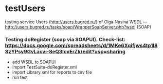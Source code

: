 # testUsers
testing service Users (http://users.bugred.ru/) of Olga Nasina
WSDL — http://users.bugred.ru/tasks/soap/WrapperSoapServer.php?wsdl (SOAP)
### Testing doRegister (soap via SOAPUI). Check-list: https://docs.google.com/spreadsheets/d/1MKe6Xqifjws4tp1I8SzYPsy9GvLacvi-8eQ3lcvErZk/edit?usp=sharing
- add WSDL to SOAPUI
- import TestSuite-doRegister.xml 
- import Library.xml for reports to csv file
- run test
